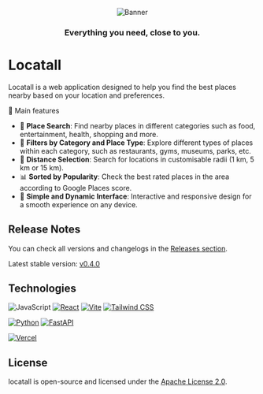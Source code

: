 <div align="center">

![Banner](./images/banner.png)

### **Everything you need, close to you.**

</div>

# Locatall

Locatall is a web application designed to help you find the best places nearby based on your location and preferences.

🚀 Main features

- 🔎 **Place Search**: Find nearby places in different categories such as food, entertainment, health, shopping and more.
- 📍 **Filters by Category and Place Type**: Explore different types of places within each category, such as restaurants, gyms, museums, parks, etc.
- 📏 **Distance Selection**: Search for locations in customisable radii (1 km, 5 km or 15 km). 
- 📊 **Sorted by Popularity**: Check the best rated places in the area according to Google Places score.
- 🎨 **Simple and Dynamic Interface**: Interactive and responsive design for a smooth experience on any device.


## Release Notes

You can check all versions and changelogs in the [Releases section](https://github.com/mariollesta/locatall/releases).

Latest stable version: [v0.4.0](https://github.com/mariollesta/locatall/releases/tag/v0.4.0)


## Technologies

![JavaScript](https://img.shields.io/badge/Javascript-F7DF1E?style=for-the-badge&logo=react&logoColor=white&labelColor=101010)
[![React](https://img.shields.io/badge/React-61DAFB?style=for-the-badge&logo=react&logoColor=white&labelColor=101010)](https://reactjs.org/)
[![Vite](https://img.shields.io/badge/Vite-646CFF?style=for-the-badge&logo=vite&logoColor=white&labelColor=101010)](https://vitejs.dev/)
[![Tailwind CSS](https://img.shields.io/badge/Tailwind_CSS-38B2AC?style=for-the-badge&logo=tailwind-css&logoColor=white&labelColor=101010)](https://tailwindcss.com/)

[![Python](https://img.shields.io/badge/Python-yellow?style=for-the-badge&logo=python&logoColor=white&labelColor=101010)](https://python.org)
[![FastAPI](https://img.shields.io/badge/FastAPI-009688?style=for-the-badge&logo=fastapi&logoColor=white&labelColor=101010)](https://python.org)

[![Vercel](https://img.shields.io/badge/Vercel-000000?style=for-the-badge&logo=vercel&logoColor=white&labelColor=101010)](https://vercel.com/)


## License 

locatall is open-source and licensed under the [Apache License 2.0](LICENSE).
